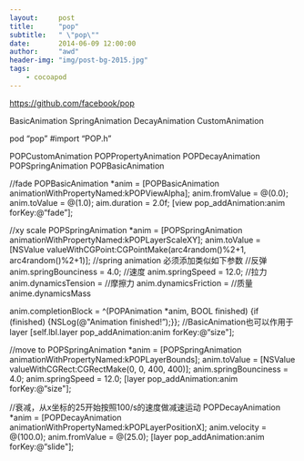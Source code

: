 ```yaml
---
layout:     post
title:      "pop"
subtitle:   " \"pop\""
date:       2014-06-09 12:00:00
author:     "awd"
header-img: "img/post-bg-2015.jpg"
tags:
    - cocoapod
---
```

https://github.com/facebook/pop

BasicAnimation
SpringAnimation
DecayAnimation
CustomAnimation

pod “pop”
#import “POP.h”

POPCustomAnimation
POPPropertyAnimation
	POPDecayAnimation
	POPSpringAnimation
	POPBasicAnimation

//fade 
POPBasicAnimation *anim = [POPBasicAnimation animationWithPropertyNamed:kPOPViewAlpha];
anim.fromValue = @(0.0);
anim.toValue = @(1.0);
aim.duration = 2.0f;
[view pop_addAnimation:anim forKey:@“fade”];


//xy scale
POPSpringAnimation *anim = [POPSpringAnimation animationWithPropertyNamed:kPOPLayerScaleXY];
anim.toValue = [NSValue valueWithCGPoint:CGPointMake(arc4random()%2+1, arc4random()%2+1)];
//spring animation 必须添加类似如下参数
//反弹
anim.springBounciness = 4.0;
//速度
anim.springSpeed = 12.0;
//拉力
anim.dynamicsTension = 
//摩擦力
anim.dynamicsFriction = 
//质量
anime.dynamicsMass

anim.completionBlock = ^(POPAnimation *anim, BOOL finished) {if (finished) {NSLog(@"Animation finished!”);}};
//BasicAnimation也可以作用于layer
[self.lbl.layer pop_addAnimation:anim forKey:@“size"];

//move to
POPSpringAnimation *anim = [POPSpringAnimation animationWithPropertyNamed:kPOPLayerBounds];
anim.toValue = [NSValue valueWithCGRect:CGRectMake(0, 0, 400, 400)];
anim.springBounciness = 4.0;
anim.springSpeed = 12.0;
[layer pop_addAnimation:anim forKey:@“size"];






//衰减，从x坐标的25开始按照100/s的速度做减速运动
POPDecayAnimation *anim = [POPDecayAnimation animationWithPropertyNamed:kPOPLayerPositionX];
anim.velocity = @(100.0);
anim.fromValue = @(25.0);
[layer pop_addAnimation:anim forKey:@“slide"];


